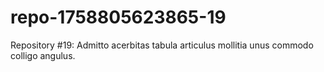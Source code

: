# repo-1758805623865-19
Repository #19: Admitto acerbitas tabula articulus mollitia unus commodo colligo angulus.
